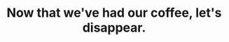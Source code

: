 ---
image_path: /images/finished.jpg
title: Now that we've had our coffee, let's disappear.
weight: 30
---